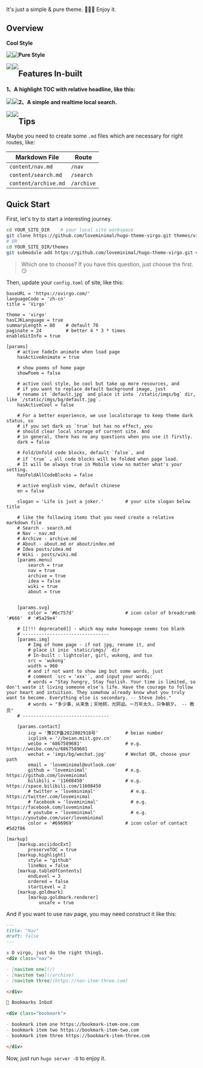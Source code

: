 It's just a simple & pure theme. 🎉🎉🎉 Enjoy it.

## Overview

**Cool Style**

<img src="images/1.jpg" width="" style="float: left;" />

<img src="images/2.jpg" width="" style="float: left;" />


**Pure Style**

<img src="images/q1.jpg" width="" style="float: left;" />

<img src="images/q2.jpg" width="" style="float: left;" />



## Features In-built

**1、A highlight TOC with relative headline, like this:**

<img src="images/d1.jpg" width="" style="float: left;" />

<img src="images/d2.jpg" width="" style="float: left;" />


**2、A simple and realtime local search.**

<img src="images/7.jpg" width="" style="float: left;" />

<img src="images/8.jpg" width="" style="float: left;" />



## Tips

Maybe you need to create some `.md` files which are necessary for right routes, like:

| Markdown File        | Route      |
| -------------------- | ---------- |
| `content/nav.md`     | `/nav`     |
| `content/search.md`  | `/search`  |
| `content/archive.md` | `/archive` |

## Quick Start

First, let's try to start a interesting journey.

```sh
cd YOUR_SITE_DIR	# your local site workspace
git clone https://github.com/loveminimal/hugo-theme-virgo.git themes/virgo
# OR
cd YOUR_SITE_DIR/themes
git submodule add https://github.com/loveminimal/hugo-theme-virgo.git virgo
```

> Which one to choose? If you have this question, just choose the first. 😏

Then, update your `config.toml` of site, like this:

```
baseURL = 'https://ovirgo.com/'
languageCode = 'zh-cn'
title = 'Virgo'

theme = 'virgo'
hasCJKLanguage = true
summaryLength = 80    # default 70
paginate = 24         # better 4 * 3 * times
enableGitInfo = true

[params]
    # active fadeIn animate when load page
    hasActiveAnimate = true      

    # show poems of home page
    showPoem = false

    # active cool style, be cool but take up more resources, and
    # if you want to replace default background image, just 
    # rename it `default.jpg` and place it into `/static/imgs/bg` dir, like `/static/imgs/bg/default.jpg`.
    hasActiveCool = false

    # For a better experience, we use localstorage to keep theme dark status, so
    # if you set dark as `true` but has no effect, you
    # should clear local storage of current site. And
    # in general, there has no any questions when you use it firstly.
    dark = false

    # Fold/Unfold code blocks, default `false`, and
    # if `true` ，all code blocks will be folded when page load.
    # It will be always true in Mobile view no matter what's your setting.
    hasFoldAllCodeBlocks = false

    # active english view, default chinese
    en = false

    slogan = 'Life is just a joker.'        # your site slogan below title

    # like the following items that you need create a relative markdown file
    # Search - search.md
    # Nav - nav.md 
    # Archive - archive.md
    # About - about.md or about/index.md
    # Idea posts/idea.md 
    # Wiki - posts/wiki.md
    [params.menu]
        search = true
        nav = true
        archive = true
        idea = false
        wiki = true
        about = true


    [params.svg]
        color = '#6c757d'                   # icon color of breadcrumb '#666'  # '#5a29e4' 
    
    # [[!!! deprecated]] - which may make homepage seems too blank
    # --------------------------------
    [params.img]
        # Img of home page - if not jpg, rename it, and
        # place it inio `static/imgs/` dir
        # In-built : lightcolor, girl, wukong, and tux
        src = 'wukong'
        width = 960
        # and if not want to show img but some words, just 
        # comment `src = 'xxx'`, and input your words:
        # words = "Stay hungry, Stay foolish. Your time is limited, so don't waste it living someone else's life. Have the courage to follow your heart and intuition. They somehow already know what you truly want to become. Everything else is secondary. -- Steve Jobs."
        # words = "多少事，从来急；天地转，光阴迫。一万年太久，只争朝夕。 -- 教员"
    # --------------------------------

    [params.contact]
        icp = '豫ICP备2022002918号'          # beian number
        icplink = '//beian.miit.gov.cn'
        weibo = '6867589681'                # e.g. https://weibo.com/u/6867589681
        wechat = 'imgs/bg/wechat.jpg'       # Wechat QR, choose your path
        email = 'loveminimal@outlook.com'
        github = 'loveminimal'              # e.g. https://github.com/loveminimal
        bilibili = '11608450'               # e.g. https://space.bilibili.com/11608450
        # twitter = 'loveminimal'             # e.g. https://twitter.com/loveminimal
        # facebook = 'loveminimal'            # e.g. https://facebook.com/loveminimal
        # youtube = 'loveminimal'             # e.g. https://youtube.com/user/loveminimal
        color = '#696969'                   # icon color of contact #5d2f86

[markup]
    [markup.asciidocExt]
        preserveTOC = true
    [markup.highlight]
        style = "github"
        lineNos = false
    [markup.tableOfContents]
        endLevel = 3
        ordered = false
        startLevel = 2
    [markup.goldmark]
        [markup.goldmark.renderer]
            unsafe = true

```

And if you want to use nav page, you may need construct it like this:

```md
---
title: "Nav"
draft: false
---

⚓ O virgo, just do the right thingS.
<div class="nav">

- [navitem one](/)
- [navitem two](/archive)
- [navitem three](https://nav-item-three.com)

</div>

🔖 Bookmarks InboX

<div class="bookmark">

- bookmark item one https://bookmark-item-one.com
- bookmark item two https://bookmark-item-two.com
- bookmark item three https://bookmark-item-three.com

</div>
```

Now, just run `hugo server -D` to enjoy it.
